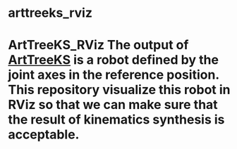 # arttreeks_rviz
# ArtTreeKS_RViz The output of [ArtTreeKS](https://github.com/bobbens/ArtTreeKS) is a robot defined by the joint axes in the reference position. This repository visualize this robot in RViz so that we can make sure that the result of kinematics synthesis is acceptable.
